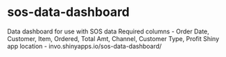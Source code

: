 # sos-data-dashboard
Data dashboard for use with SOS data
Required columns - Order Date, Customer, Item, Ordered, Total Amt, Channel, Customer Type, Profit
Shiny app location - invo.shinyapps.io/sos-data-dashboard/
